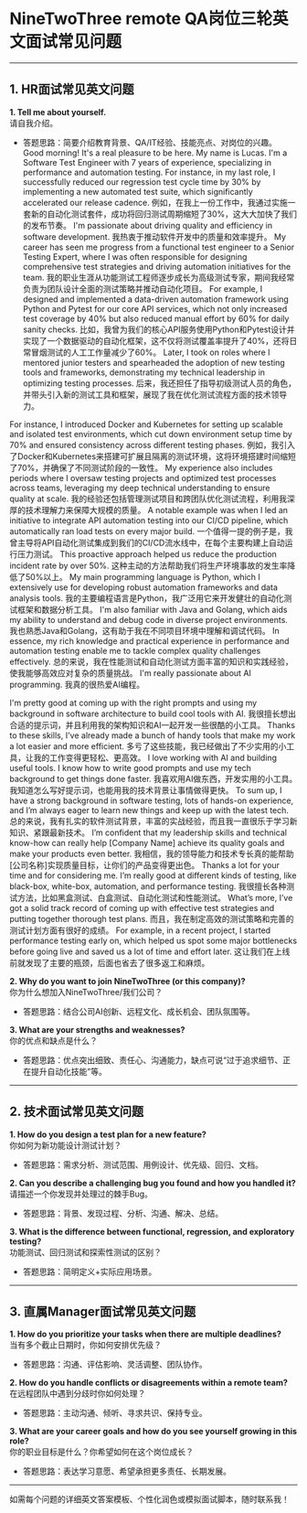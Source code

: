 # NineTwoThree remote QA岗位三轮英文面试常见问题

---

## 1. HR面试常见英文问题

**1. Tell me about yourself.**  
请自我介绍。
- 答题思路：简要介绍教育背景、QA/IT经验、技能亮点、对岗位的兴趣。
Good morning! It's a real pleasure to be here. My name is Lucas.
I'm a Software Test Engineer with 7 years of experience, specializing in performance and automation testing.
For instance, in my last role, I successfully reduced our regression test cycle time by 30% by implementing a new automated test suite, which significantly accelerated our release cadence.
例如，在我上一份工作中，我通过实施一套新的自动化测试套件，成功将回归测试周期缩短了30%，这大大加快了我们的发布节奏。
I'm passionate about driving quality and efficiency in software development.
我热衷于推动软件开发中的质量和效率提升。
My career has seen me progress from a functional test engineer to a Senior Testing Expert, where I was often responsible for designing comprehensive test strategies and driving automation initiatives for the team.
我的职业生涯从功能测试工程师逐步成长为高级测试专家，期间我经常负责为团队设计全面的测试策略并推动自动化项目。
For example, I designed and implemented a data-driven automation framework using Python and Pytest for our core API services, which not only increased test coverage by 40% but also reduced manual effort by 60% for daily sanity checks.
比如，我曾为我们的核心API服务使用Python和Pytest设计并实现了一个数据驱动的自动化框架，这不仅将测试覆盖率提升了40%，还将日常冒烟测试的人工工作量减少了60%。
Later, I took on roles where I mentored junior testers and spearheaded the adoption of new testing tools and frameworks, demonstrating my technical leadership in optimizing testing processes.
后来，我还担任了指导初级测试人员的角色，并带头引入新的测试工具和框架，展现了我在优化测试流程方面的技术领导力。

For instance, I introduced Docker and Kubernetes for setting up scalable and isolated test environments, which cut down environment setup time by 70% and ensured consistency across different testing phases.
例如，我引入了Docker和Kubernetes来搭建可扩展且隔离的测试环境，这将环境搭建时间缩短了70%，并确保了不同测试阶段的一致性。
My experience also includes periods where I oversaw testing projects and optimized test processes across teams, leveraging my deep technical understanding to ensure quality at scale.
我的经验还包括管理测试项目和跨团队优化测试流程，利用我深厚的技术理解力来保障大规模的质量。
A notable example was when I led an initiative to integrate API automation testing into our CI/CD pipeline, which automatically ran load tests on every major build.
一个值得一提的例子是，我曾主导将API自动化测试集成到我们的CI/CD流水线中，在每个主要构建上自动运行压力测试。
This proactive approach helped us reduce the production incident rate by over 50%.
这种主动的方法帮助我们将生产环境事故的发生率降低了50%以上。
My main programming language is Python, which I extensively use for developing robust automation frameworks and data analysis tools.
我的主要编程语言是Python，我广泛用它来开发健壮的自动化测试框架和数据分析工具。
I'm also familiar with Java and Golang, which aids my ability to understand and debug code in diverse project environments.
我也熟悉Java和Golang，这有助于我在不同项目环境中理解和调试代码。
In essence, my rich knowledge and practical experience in performance and automation testing enable me to tackle complex quality challenges effectively.
总的来说，我在性能测试和自动化测试方面丰富的知识和实践经验，使我能够高效应对复杂的质量挑战。
I'm really passionate about AI programming.
我真的很热爱AI编程。

I'm pretty good at coming up with the right prompts and using my background in software architecture to build cool tools with AI.
我很擅长想出合适的提示词，并且利用我的架构知识和AI一起开发一些很酷的小工具。
Thanks to these skills, I've already made a bunch of handy tools that make my work a lot easier and more efficient.
多亏了这些技能，我已经做出了不少实用的小工具，让我的工作变得更轻松、更高效。
I love working with AI and building useful tools. I know how to write good prompts and use my tech background to get things done faster.
我喜欢用AI做东西，开发实用的小工具。我知道怎么写好提示词，也能用我的技术背景让事情做得更快。 
To sum up, I have a strong background in software testing, lots of hands-on experience, and I’m always eager to learn new things and keep up with the latest tech.
总的来说，我有扎实的软件测试背景，丰富的实战经验，而且我一直很乐于学习新知识、紧跟最新技术。
I’m confident that my leadership skills and technical know-how can really help [Company Name] achieve its quality goals and make your products even better.
我相信，我的领导能力和技术专长真的能帮助[公司名称]实现质量目标，让你们的产品变得更出色。
Thanks a lot for your time and for considering me.
I’m really good at different kinds of testing, like black-box, white-box, automation, and performance testing.
我很擅长各种测试方法，比如黑盒测试、白盒测试、自动化测试和性能测试。
What’s more, I’ve got a solid track record of coming up with effective test strategies and putting together thorough test plans.
而且，我在制定高效的测试策略和完善的测试计划方面有很好的成绩。
For example, in a recent project, I started performance testing early on, which helped us spot some major bottlenecks before going live and saved us a lot of time and effort later.
这让我们在上线前就发现了主要的瓶颈，后面也省去了很多返工和麻烦。

**2. Why do you want to join NineTwoThree (or this company)?**  
你为什么想加入NineTwoThree/我们公司？
- 答题思路：结合公司AI创新、远程文化、成长机会、团队氛围等。

**3. What are your strengths and weaknesses?**  
你的优点和缺点是什么？
- 答题思路：优点突出细致、责任心、沟通能力，缺点可说“过于追求细节、正在提升自动化技能”等。

---

## 2. 技术面试常见英文问题

**1. How do you design a test plan for a new feature?**  
你如何为新功能设计测试计划？
- 答题思路：需求分析、测试范围、用例设计、优先级、回归、文档。

**2. Can you describe a challenging bug you found and how you handled it?**  
请描述一个你发现并处理过的棘手Bug。
- 答题思路：背景、发现过程、分析、沟通、解决、总结。

**3. What is the difference between functional, regression, and exploratory testing?**  
功能测试、回归测试和探索性测试的区别？
- 答题思路：简明定义+实际应用场景。

---

## 3. 直属Manager面试常见英文问题

**1. How do you prioritize your tasks when there are multiple deadlines?**  
当有多个截止日期时，你如何安排优先级？
- 答题思路：沟通、评估影响、灵活调整、团队协作。

**2. How do you handle conflicts or disagreements within a remote team?**  
在远程团队中遇到分歧时你如何处理？
- 答题思路：主动沟通、倾听、寻求共识、保持专业。

**3. What are your career goals and how do you see yourself growing in this role?**  
你的职业目标是什么？你希望如何在这个岗位成长？
- 答题思路：表达学习意愿、希望承担更多责任、长期发展。

---

如需每个问题的详细英文答案模板、个性化润色或模拟面试脚本，随时联系我！ 